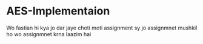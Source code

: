 # AES-Implementaion
Wo fastian hi kya jo dar jaye 
choti moti assignment sy
jo assignmnet mushkil ho
wo assignmnet krna laazim hai
